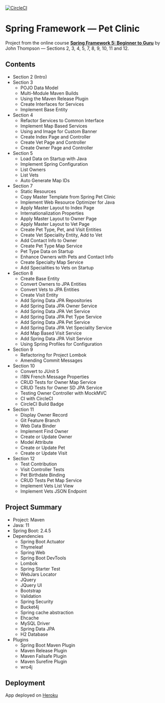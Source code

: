 [![CircleCI](https://circleci.com/gh/theagoliveira/spring5-pet-clinic.svg?style=shield)](https://circleci.com/gh/theagoliveira/spring5-pet-clinic)

# Spring Framework — Pet Clinic

Project from the online course [**Spring Framework 5: Beginner to Guru**](https://www.udemy.com/course/spring-framework-5-beginner-to-guru/) by John Thompson — Sections 2, 3, 4, 5, 7, 8, 9, 10, 11 and 12.

## Contents

- Section 2 (Intro)
- Section 3
  - POJO Data Model
  - Multi-Module Maven Builds
  - Using the Maven Release Plugin
  - Create Interfaces for Services
  - Implement Base Entity
- Section 4
  - Refactor Services to Common Interface
  - Implement Map Based Services
  - Using and Image for Custom Banner
  - Create Index Page and Controller
  - Create Vet Page and Controller
  - Create Owner Page and Controller
- Section 5
  - Load Data on Startup with Java
  - Implement Spring Configuration
  - List Owners
  - List Vets
  - Auto Generate Map IDs
- Section 7
  - Static Resources
  - Copy Master Template from Spring Pet Clinic
  - Implement Web Resource Optimizer for Java
  - Apply Master Layout to Index Page
  - Internationalization Properties
  - Apply Master Layout to Owner Page
  - Apply Master Layout to Vet Page
  - Create Pet Type, Pet, and Visit Entities
  - Create Vet Speciality Entity, Add to Vet
  - Add Contact Info to Owner
  - Create Pet Type Map Service
  - Pet Type Data on Startup
  - Enhance Owners with Pets and Contact Info
  - Create Specialty Map Service
  - Add Specialities to Vets on Startup
- Section 8
  - Create Base Entity
  - Convert Owners to JPA Entities
  - Convert Vets to JPA Entities
  - Create Visit Entity
  - Add Spring Data JPA Repositories
  - Add Spring Data JPA Owner Service
  - Add Spring Data JPA Vet Service
  - Add Spring Data JPA Pet Type Service
  - Add Spring Data JPA Pet Service
  - Add Spring Data JPA Vet Speciality Service
  - Add Map Based Visit Service
  - Add Spring Data JPA Visit Service
  - Using Spring Profiles for Configuration
- Section 9
  - Refactoring for Project Lombok
  - Amending Commit Messages
- Section 10
  - Convert to JUnit 5
  - i18N French Message Properties
  - CRUD Tests for Owner Map Service
  - CRUD Tests for Owner SD JPA Service
  - Testing Owner Controller with MockMVC
  - CI with CircleCI
  - CircleCI Build Badge
- Section 11
  - Display Owner Record
  - Git Feature Branch
  - Web Data Binder
  - Implement Find Owner
  - Create or Update Owner
  - Model Attribute
  - Create or Update Pet
  - Create or Update Visit
- Section 12
  - Test Contribution
  - Visit Controller Tests
  - Pet Birthdate Binding
  - CRUD Tests Pet Map Service
  - Implement Vets List View
  - Implement Vets JSON Endpoint

## Project Summary

- Project: Maven
- Java: 11
- Spring Boot: 2.4.5
- Dependencies
  - Spring Boot Actuator
  - Thymeleaf
  - Spring Web
  - Spring Boot DevTools
  - Lombok
  - Spring Starter Test
  - WebJars Locator
  - JQuery
  - JQuery UI
  - Bootstrap
  - Validation
  - Spring Security
  - Bucket4j
  - Spring cache abstraction
  - Ehcache
  - MySQL Driver
  - Spring Data JPA
  - H2 Database
- Plugins
  - Spring Boot Maven Plugin
  - Maven Release Plugin
  - Maven Failsafe Plugin
  - Maven Surefire Plugin
  - wro4j

## Deployment

App deployed on [Heroku](https://morning-cliffs-71938.herokuapp.com/)
